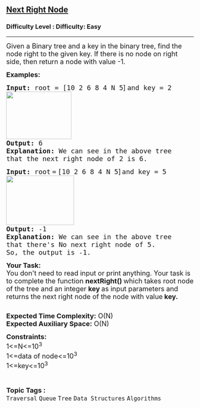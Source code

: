 <h2><a href="https://www.geeksforgeeks.org/problems/next-right-node/1">Next Right Node</a></h2><h3>Difficulty Level : Difficulty: Easy</h3><hr><div class="problems_problem_content__Xm_eO"><p><span style="font-size: 18px;">Given a Binary tree and a key in the binary tree, find the node right to the given key. If there is no node on right side, then return a node with value -1.</span></p>
<p><strong><span style="font-size: 18px;">Examples:</span></strong></p>
<pre><strong><span style="font-size: 18px;">Input: </span></strong><span style="font-size: 18px;">root</span><strong><span style="font-size: 18px;"> </span></strong><span style="font-size: 18px;">= [</span><span style="font-size: 18px;">10 2 6 8 4 N 5</span><span style="font-family: -apple-system, BlinkMacSystemFont, 'Segoe UI', Roboto, Oxygen, Ubuntu, Cantarell, 'Open Sans', 'Helvetica Neue', sans-serif;"><span style="font-size: 18px;">]</span></span><strong style="font-family: -apple-system, BlinkMacSystemFont, 'Segoe UI', Roboto, Oxygen, Ubuntu, Cantarell, 'Open Sans', 'Helvetica Neue', sans-serif;"><span style="font-size: 18px;"> </span></strong><span style="font-size: 18px;">and key = 2<br><img src="https://media.geeksforgeeks.org/img-practice/prod/addEditProblem/700606/Web/Other/blobid0_1746689804.webp" width="175" height="128"></span><br><strong><span style="font-size: 18px;">Output: </span></strong><span style="font-size: 18px;">6</span>
<strong><span style="font-size: 18px;">Explanation: </span></strong><span style="font-size: 18px;">We can see in the above tree</span>
<span style="font-size: 18px;">that the next right node of 2 is 6.</span></pre>
<pre><strong><span style="font-size: 18px;">Input: </span></strong><span style="font-size: 18px;">root</span><strong style="font-family: -apple-system, BlinkMacSystemFont, 'Segoe UI', Roboto, Oxygen, Ubuntu, Cantarell, 'Open Sans', 'Helvetica Neue', sans-serif;"><span style="font-size: 18px;"> </span></strong><span style="font-size: 18px;">=</span><strong style="font-family: -apple-system, BlinkMacSystemFont, 'Segoe UI', Roboto, Oxygen, Ubuntu, Cantarell, 'Open Sans', 'Helvetica Neue', sans-serif;"><span style="font-size: 18px;"> </span></strong><span style="font-size: 18px;">[10 2 6 8 4 N 5</span><span style="font-family: -apple-system, BlinkMacSystemFont, 'Segoe UI', Roboto, Oxygen, Ubuntu, Cantarell, 'Open Sans', 'Helvetica Neue', sans-serif;"><span style="font-size: 18px;">]</span></span><strong style="font-family: -apple-system, BlinkMacSystemFont, 'Segoe UI', Roboto, Oxygen, Ubuntu, Cantarell, 'Open Sans', 'Helvetica Neue', sans-serif;"> </strong><span style="font-size: 18px;">and key = 5<br><img src="https://media.geeksforgeeks.org/img-practice/prod/addEditProblem/700606/Web/Other/blobid1_1746690130.webp" width="182" height="133"></span><br><strong><span style="font-size: 18px;">Output: </span></strong><span style="font-size: 18px;">-1
</span><strong><span style="font-size: 18px;">Explanation: </span></strong><span style="font-size: 18px;">We can see in the above tree</span> 
<span style="font-size: 18px;">that there's No next right node of 5.
So, the output is -1.</span>
</pre>
<p><span style="font-size: 18px;"><strong>Your Task:</strong><br>You don't need to read input or print anything. Your task is to complete the function&nbsp;<strong>nextRight()&nbsp;</strong>which takes root node of the tree and an integer <strong>key </strong>as input parameters and returns the next right node of the node with value<strong> key.</strong>&nbsp;</span></p>
<p><br><span style="font-size: 18px;"><strong>Expected Time Complexity:</strong>&nbsp;O(N)<br><strong>Expected Auxiliary Space:</strong>&nbsp;O(N)</span></p>
<p><span style="font-size: 18px;"><strong>Constraints:</strong><br>1&lt;=N&lt;=10<sup>3</sup><br>1&lt;=data of node&lt;=10<sup>3</sup><br>1&lt;=key&lt;=10<sup>3</sup></span></p></div><br><p><span style=font-size:18px><strong>Topic Tags : </strong><br><code>Traversal</code>&nbsp;<code>Queue</code>&nbsp;<code>Tree</code>&nbsp;<code>Data Structures</code>&nbsp;<code>Algorithms</code>&nbsp;